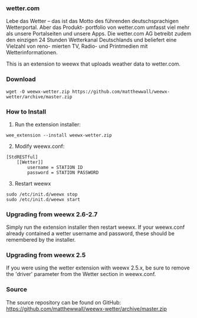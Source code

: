 ### wetter.com

Lebe das Wetter – das ist das Motto des führenden deutschsprachigen Wetterportal. Aber das Produkt- portfolio von wetter.com umfasst viel mehr als unsere Portalseiten und unsere Apps. Die wetter.com AG betreibt zudem den einzigen 24 Stunden Wetterkanal Deutschlands und beliefert eine Vielzahl von reno- mierten TV, Radio- und Printmedien mit Wetterinformationen.

This is an extension to weewx that uploads weather data to wetter.com.

### Download

    wget -O weewx-wetter.zip https://github.com/matthewwall/weewx-wetter/archive/master.zip

### How to Install

1.  Run the extension installer:

```
wee_extension --install weewx-wetter.zip
```

2.  Modify weewx.conf:

```
[StdRESTful]
    [[Wetter]]
        username = STATION ID                                                   
        password = STATION PASSWORD
```

3.  Restart weewx

```
sudo /etc/init.d/weewx stop
sudo /etc/init.d/weewx start
```

### Upgrading from weewx 2.6-2.7

Simply run the extension installer then restart weewx.  If your weewx.conf already contained a wetter username and password, these should be remembered by the installer.

### Upgrading from weewx 2.5

If you were using the wetter extension with weewx 2.5.x, be sure to remove the 'driver' parameter from the Wetter section in weewx.conf.

### Source

The source repository can be found on GitHub: https://github.com/matthewwall/weewx-wetter/archive/master.zip
